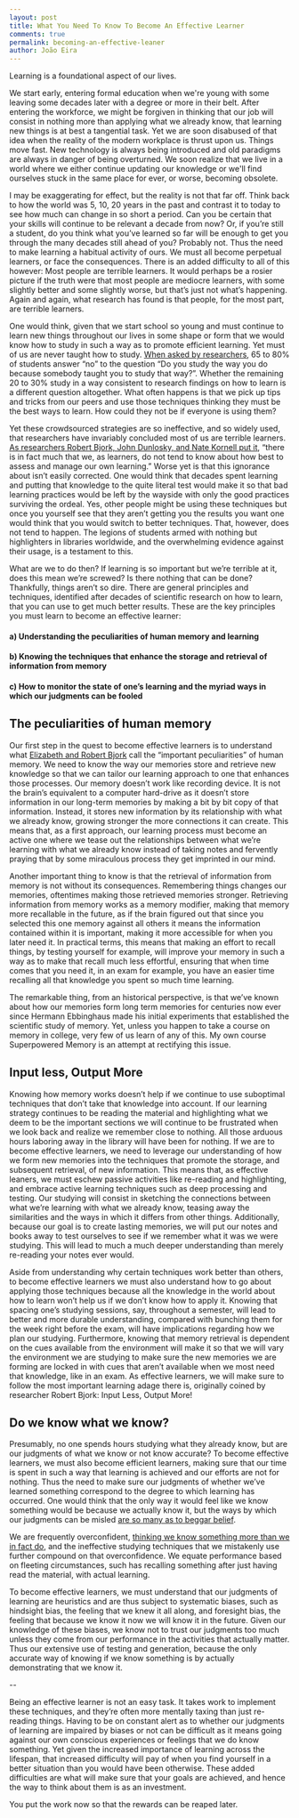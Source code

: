 ```yaml
---
layout: post
title: What You Need To Know To Become An Effective Learner
comments: true
permalink: becoming-an-effective-leaner
author: João Eira
---
```


Learning is a foundational aspect of our lives.

We start early, entering formal education when we're young with some leaving some decades later with a degree or more in their belt. After entering the workforce, we might be forgiven in thinking that our job will consist in nothing more than applying what we already know, that learning new things is at best a tangential task. Yet we are soon disabused of that idea when the reality of the modern workplace is thrust upon us. Things move fast. New technology is always being introduced and old paradigms are always in danger of being overturned. We soon realize that we live in a world where we either continue updating our knowledge or we'll find ourselves stuck in the same place for ever, or worse, becoming obsolete.

I may be exaggerating for effect, but the reality is not that far off. Think back to how the world was 5, 10, 20 years in the past and contrast it to today to see how much can change in so short a period. Can you be certain that your skills will continue to be relevant a decade from now? Or, if you’re still a student, do you think what you’ve learned so far will be enough to get you through the many decades still ahead of you? Probably not. Thus the need to make learning a habitual activity of ours. We must all become perpetual learners, or face the consequences.
There is an added difficulty to all of this however: Most people are terrible learners. It would perhaps be a rosier picture if the truth were that most people are mediocre learners, with some slightly better and some slightly worse, but that’s just not what’s happening. Again and again, what research has found is that people, for the most part, are terrible learners.

One would think, given that we start school so young and must continue to learn new things throughout our lives in some shape or form that we would know how to study in such a way as to promote efficient learning. Yet must of us are never taught how to study. [When asked by researchers](https://link.springer.com/article/10.3758/s13423-011-0181-y), 65 to 80% of students answer “no” to the question “Do you study the way you do because somebody taught you to study that way?”. Whether the remaining 20 to 30% study in a way consistent to research findings on how to learn is a different question altogether. What often happens is that we pick up tips and tricks from our peers and use those techniques thinking they must be the best ways to learn. How could they not be if everyone is using them?

Yet these crowdsourced strategies are so ineffective, and so widely used, that researchers have invariably concluded most of us are terrible learners. [As researchers Robert Bjork, John Dunlosky, and Nate Kornell put it](http://www.annualreviews.org/doi/abs/10.1146/annurev-psych-113011-143823), “there is in fact much that we, as learners, do not tend to know about how best to assess and manage our own learning.”
Worse yet is that this ignorance about isn’t easily corrected. One would think that decades spent learning and putting that knowledge to the quite literal test would make it so that bad learning practices would be left by the wayside with only the good practices surviving the ordeal. Yes, other people might be using these techniques but once you yourself see that they aren’t getting you the results you want one would think that you would switch to better techniques. That, however, does not tend to happen. The legions of students armed with nothing but highlighters in libraries worldwide, and the overwhelming evidence against their usage, is a testament to this.

What are we to do then? If learning is so important but we’re terrible at it, does this mean we’re screwed? Is there nothing that can be done? Thankfully, things aren’t so dire. There are general principles and techniques, identified after decades of scientific research on how to learn, that you can use to get much better results.
These are the key principles you must learn to become an effective learner:

#### a) Understanding the peculiarities of human memory and learning
#### b) Knowing the techniques that enhance the storage and retrieval of information from memory
#### c) How to monitor the state of one’s learning and the myriad ways in which our judgments can be fooled

## The peculiarities of human memory

Our first step in the quest to become effective learners is to understand what [Elizabeth and Robert Bjork](https://bjorklab.psych.ucla.edu/wp-content/uploads/sites/13/2016/07/RBjork_EBjork_1992.pdf) call the “important peculiarities” of human memory. We need to know the way our memories store and retrieve new knowledge so that we can tailor our learning approach to one that enhances those processes.
Our memory doesn’t work like recording device. It is not the brain’s equivalent to a computer hard-drive as it doesn’t store information in our long-term memories by making a bit by bit copy of that information. Instead, it stores new information by its relationship with what we already know, growing stronger the more connections it can create. This means that, as a first approach, our learning process must become an active one where we tease out the relationships between what we’re learning with what we already know instead of taking notes and fervently praying that by some miraculous process they get imprinted in our mind.

Another important thing to know is that the retrieval of information from memory is not without its consequences. Remembering things changes our memories, oftentimes making those retrieved memories stronger. Retrieving information from memory works as a memory modifier, making that memory more recallable in the future, as if the brain figured out that since you selected this one memory against all others it means the information contained within it is important, making it more accessible for when you later need it. In practical terms, this means that making an effort to recall things, by testing yourself for example, will improve your memory in such a way as to make that recall much less effortful, ensuring that when time comes that you need it, in an exam for example, you have an easier time recalling all that knowledge you spent so much time learning.

The remarkable thing, from an historical perspective, is that we’ve known about how our memories form long term memories for centuries now ever since Hermann Ebbinghaus made his initial experiments that established the scientific study of memory. Yet, unless you happen to take a course on memory in college, very few of us learn of any of this. My own course Superpowered Memory is an attempt at rectifying this issue.

## Input less, Output More

Knowing how memory works doesn’t help if we continue to use suboptimal techniques that don’t take that knowledge into account. If our learning strategy continues to be reading the material and highlighting what we deem to be the important sections we will continue to be frustrated when we look back and realize we remember close to nothing. All those arduous hours laboring away in the library will have been for nothing. If we are to become effective learners, we need to leverage our understanding of how we form new memories into the techniques that promote the storage, and subsequent retrieval, of new information.
This means that, as effective leaners, we must eschew passive activities like re-reading and highlighting, and embrace active learning techniques such as deep processing and testing. Our studying will consist in sketching the connections between what we’re learning with what we already know, teasing away the similarities and the ways in which it differs from other things. Additionally, because our goal is to create lasting memories, we will put our notes and books away to test ourselves to see if we remember what it was we were studying. This will lead to much a much deeper understanding than merely re-reading your notes ever would.

Aside from understanding why certain techniques work better than others, to become effective learners we must also understand how to go about applying those techniques because all the knowledge in the world about how to learn won’t help us if we don’t know how to apply it. Knowing that spacing one’s studying sessions, say, throughout a semester, will lead to better and more durable understanding, compared with bunching them for the week right before the exam, will have implications regarding how we plan our studying. Furthermore, knowing that memory retrieval is dependent on the cues available from the environment will make it so that we will vary the environment we are studying to make sure the new memories we are forming are locked in with cues that aren’t available when we most need that knowledge, like in an exam.
As effective learners, we will make sure to follow the most important learning adage there is, originally coined by researcher Robert Bjork: Input Less, Output More!


## Do we know what we know?

Presumably, no one spends hours studying what they already know, but are our judgments of what we know or not know accurate? To become effective learners, we must also become efficient learners, making sure that our time is spent in such a way that learning is achieved and our efforts are not for nothing. Thus the need to make sure our judgments of whether we’ve learned something correspond to the degree to which learning has occurred. One would think that the only way it would feel like we know something would be because we actually know it, but the ways by which our judgments can be misled [are so many as to beggar belief](https://en.wikipedia.org/wiki/List_of_cognitive_biases).

We are frequently overconfident, [thinking we know something more than we in fact do](http://superpoweredmemory.com/make-things-hard), and the ineffective studying techniques that we mistakenly use further compound on that overconfidence. We equate performance based on fleeting circumstances, such has recalling something after just having read the material, with actual learning.

To become effective learners, we must understand that our judgments of learning are heuristics and are thus subject to systematic biases, such as hindsight bias, the feeling that we knew it all along, and foresight bias, the feeling that because we know it now we will know it in the future. Given our knowledge of these biases, we know not to trust our judgments too much unless they come from our performance in the activities that actually matter. Thus our extensive use of testing and generation, because the only accurate way of knowing if we know something is by actually demonstrating that we know it.

--

Being an effective learner is not an easy task. It takes work to implement these techniques, and they’re often more mentally taxing than just re-reading things. Having to be on constant alert as to whether our judgments of learning are impaired by biases or not can be difficult as it means going against our own conscious experiences or feelings that we do know something. Yet given the increased importance of learning across the lifespan, that increased difficulty will pay of when you find yourself in a better situation than you would have been otherwise. These added difficulties are what will make sure that your goals are achieved, and hence the way to think about them is as an investment.

You put the work now so that the rewards can be reaped later.
